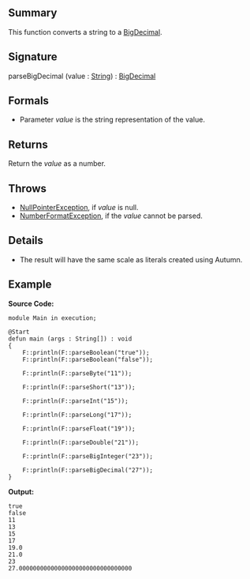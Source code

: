 ## Summary

This function converts a string to a [BigDecimal](https://docs.oracle.com/javase/7/docs/api/java/math/BigDecimal.html).

## Signature

parseBigDecimal (value : [String](https://docs.oracle.com/javase/7/docs/api/java/lang/String.html)) : [BigDecimal](https://docs.oracle.com/javase/7/docs/api/java/math/BigDecimal.html)

## Formals

+ Parameter <i>value</i> is the string representation of the value.

## Returns

Return the <i>value</i> as a number.

## Throws

+ [NullPointerException](https://docs.oracle.com/javase/7/docs/api/java/lang/NullPointerException.html), if <i>value</i> is null.
+ [NumberFormatException](https://docs.oracle.com/javase/7/docs/api/java/lang/NumberFormatException.html), if the <i>value</i> cannot be parsed.

## Details

+ The result will have the same scale as literals created using Autumn.

## Example

**Source Code:**

```plain
module Main in execution;

@Start
defun main (args : String[]) : void
{
    F::println(F::parseBoolean("true"));
    F::println(F::parseBoolean("false"));

    F::println(F::parseByte("11"));

    F::println(F::parseShort("13"));

    F::println(F::parseInt("15"));

    F::println(F::parseLong("17"));

    F::println(F::parseFloat("19"));

    F::println(F::parseDouble("21"));

    F::println(F::parseBigInteger("23"));

    F::println(F::parseBigDecimal("27"));
}
```

**Output:**

```plain
true
false
11
13
15
17
19.0
21.0
23
27.00000000000000000000000000000000
```


